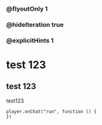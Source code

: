 ### @flyoutOnly 1
### @hideIteration true 
### @explicitHints 1

# test 123
## test 123
test123

```template
player.onChat("run", function () {
})
```
